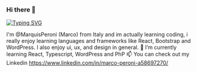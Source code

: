 ### Hi there 👋
[![Typing SVG](https://readme-typing-svg.demolab.com?font=Fira+Code&weight=600&size=22&duration=2000&pause=1000&color=#800020&width=650&lines=Hi!+It's+Marco+here.+Welcome+to+my+GitHub+Page+)](https://git.io/typing-svg)

I'm @MarquisPeroni (Marco) from Italy and im actually learning coding, i really enjoy learning languages and frameworks like React, Bootstrap and WordPress.
I also enjoy ui, ux, and design in general.
🌱 I’m currently learning React, Typescript, WordPress and PhP
📫 You can check out my Linkedin https://www.linkedin.com/in/marco-peroni-a58697270/


